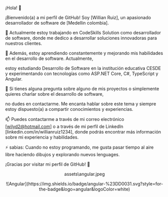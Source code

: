 ¡Hola! 👋

¡Bienvenido(a) a mi perfil de GitHub! Soy [Willian Ruiz], un apasionado desarrollador de software de [Medellin colombia].

🔭 Actualmente estoy trabajando en CodeSkills Solution como desarrollador de software, donde me dedico a desarrollar soluciones innovadoras para nuestros clientes.

🌱 Además, estoy aprendiendo constantemente y mejorando mis habilidades en el desarrollo de software. Actualmente, 

estoy estudiando Desarrollo de Software en la institución educativa CESDE y experimentando con tecnologías como ASP.NET Core, C#, TypeScript y Angular.

💬 Si tienes alguna pregunta sobre alguno de mis proyectos o simplemente quieres charlar sobre el desarrollo de software,

no dudes en contactarme. Me encanta hablar sobre este tema y siempre estoy dispuesto(a) a compartir conocimientos y experiencias.

📫 Puedes contactarme a través de mi correo electrónico [wilyd2@hotmail.com] o a través de mi perfil de LinkedIn [linkedin.com/in/willianruiz1234], 
donde podrás encontrar más información sobre mi experiencia y habilidades.

⚡ sabias: Cuando no estoy programando, me gusta pasar tiempo al aire libre haciendo dibujos y explorando nuevos lenguages.

¡Gracias por visitar mi perfil de GitHub! 🚀
<p align="center">
assets\angular.jpeg
</p>

<p align="center">
![Angular](https://img.shields.io/badge/angular-%23DD0031.svg?style=for-the-badge&logo=angular&logoColor=white)
</p>

